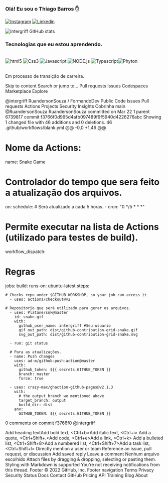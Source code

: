 
### Olá! Eu sou o Thiago Barros ✋



[![Instagram](https://img.shields.io/badge/Instagram-E4405F?style=for-the-badge&logo=instagram&logoColor=white)](https://www.instagram.com/intergriff_/)
[![Linkedin](https://img.shields.io/badge/LinkedIn-0077B5?style=for-the-badge&logo=linkedin&logoColor=white)](https://www.linkedin.com/in/thiagointergriff/)

![Intergriff GitHub stats](https://github-readme-stats.vercel.app/api?username=intergriff&show_icons=true&theme=cobalt)

### Tecnologias que eu estou aprendendo.

<div
stytle="display: inline_block"><br/>
   <img align="center" alt="html5" src="https://img.shields.io/badge/HTML5-E34F26?style=for-the-badge&logo=html5&logoColor=white">
   <img align="center" alt="Css3" src="https://img.shields.io/badge/CSS3-1572B6?style=for-the-badge&logo=css3&logoColor=white">
   <img align="center" alt="Javascript" src="https://img.shields.io/badge/JavaScript-323330?style=for-the-badge&logo=javascript&logoColor=F7DF1E">
   <img align="center" alt="NODE.js" src="https://img.shields.io/badge/Node.js-43853D?style=for-the-badge&logo=node.js&logoColor=white">
   <img align="center" alt="Typescript" src="https://img.shields.io/badge/TypeScript-007ACC?style=for-the-badge&logo=typescript&logoColor=white"><img align="center" alt="Phyton" src="https://img.shields.io/badge/Python-14354C?style=for-the-badge&logo=python&logoColor=white">
</div></br>

Em processo de transição de carreira.



Skip to content
Search or jump to…
Pull requests
Issues
Codespaces
Marketplace
Explore
 
@intergriff 
RuandersonSouza
/
FormandoDev
Public
Code
Issues
Pull requests
Actions
Projects
Security
Insights
Cobrinha
 main
@RuandersonSouza
RuandersonSouza committed on Mar 22 
1 parent 6739817 commit f3766f0d995d4afb097489f9f5940d4226276abc
Showing 1 changed file with 46 additions and 0 deletions.
 46  
.github/workflows/blank.yml
@@ -0,0 +1,46 @@
# Nome da Actions:  
name: Snake Game

# Controlador do tempo que sera feito a atualização dos arquivos.
on:
  schedule:
      # Será atualizado a cada 5 horas.
    - cron: "0 */5 * * *"

# Permite executar na lista de Actions (utilizado para testes de build).
  workflow_dispatch:

# Regras
jobs:
  build:
    runs-on: ubuntu-latest
    steps:

    # Checks repo under $GITHUB_WORKSHOP, so your job can access it
      - uses: actions/checkout@v2

    # Repositorio que será utilizado para gerar os arquivos.
      - uses: Platane/snk@master
        id: snake-gif
        with:
          github_user_name: intergriff #Seu usuario
          gif_out_path: dist/github-contribution-grid-snake.gif
          svg_out_path: dist/github-contribution-grid-snake.svg

      - run: git status

      # Para as atualizações.
      - name: Push changes
        uses: ad-m/github-push-action@master
        with:
          github_token: ${{ secrets.GITHUB_TOKEN }}
          branch: master
          force: true

      - uses: crazy-max/ghaction-github-pages@v2.1.3
        with:
          # the output branch we mentioned above
          target_branch: output
          build_dir: dist
        env:
          GITHUB_TOKEN: ${{ secrets.GITHUB_TOKEN }}
0 comments on commit f3766f0
@intergriff
 
Add heading textAdd bold text, <Ctrl+b>Add italic text, <Ctrl+i>
Add a quote, <Ctrl+Shift+.>Add code, <Ctrl+e>Add a link, <Ctrl+k>
Add a bulleted list, <Ctrl+Shift+8>Add a numbered list, <Ctrl+Shift+7>Add a task list, <Ctrl+Shift+l>
Directly mention a user or team
Reference an issue, pull request, or discussion
Add saved reply
Leave a comment
Nenhum arquivo escolhido
Attach files by dragging & dropping, selecting or pasting them.
Styling with Markdown is supported
 You’re not receiving notifications from this thread.
Footer
© 2022 GitHub, Inc.
Footer navigation
Terms
Privacy
Security
Status
Docs
Contact GitHub
Pricing
API
Training
Blog
About

